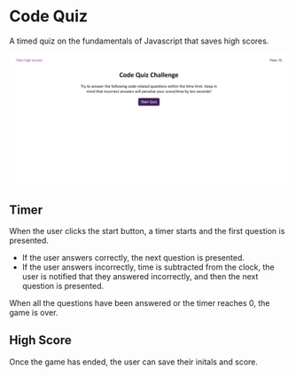 # Code Quiz
A timed quiz on the fundamentals of Javascript that saves high scores.

<img src="./assets/images/code-quiz-screenshot.PNG" />

## Timer
When the user clicks the start button, a timer starts and the first question is presented.
- If the user answers correctly, the next question is presented.
- If the user answers incorrectly, time is subtracted from the clock, the user is notified that they answered incorrectly, and then the next question is presented.

When all the questions have been answered or the timer reaches 0, the game is over.

## High Score
Once the game has ended, the user can save their initals and score.